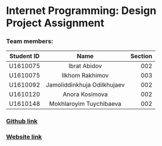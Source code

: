 # Internet Programming: Design Project Assignment

### Team members:
    
| Student ID    |Name                           | Section   |
| ------------- |:-----------------------------:| ---------:|
| U1610075      | Ibrat Abidov                  | 002       |
| U1610075      | Ilkhom Rakhimov               | 003       |
| U1610092      | Jamoliddinkhuja Odilkhujaev   | 002       |
| U1610120      | Anora Kosimova                | 002       |
| U1610148      | Mokhlaroyim Tuychibaeva       | 002       |

### [Github link](https://github.com/iuthub/design-project-music-mp3)
### [Website link](http://89.236.217.5:6607/ip.loc1/ip.loc/)
